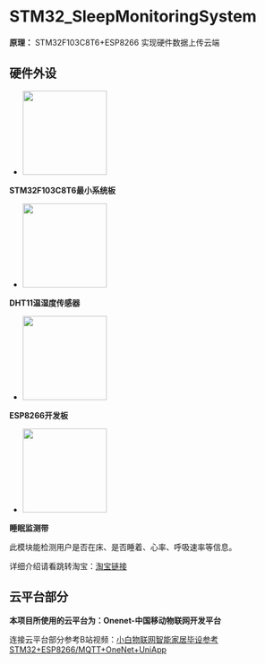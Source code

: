 # STM32_SleepMonitoringSystem
**原理：** STM32F103C8T6+ESP8266 实现硬件数据上传云端
## 硬件外设
- <img src="https://cbu01.alicdn.com/img/ibank/2017/538/635/5279536835_955195790.jpg" width="150">
**STM32F103C8T6最小系统板**    

- <img src="https://cbu01.alicdn.com/img/ibank/2019/283/068/10555860382_2117237963.jpg" width="150">
**DHT11温湿度传感器** 

- <img src="https://github.com/user-attachments/assets/2479ae6b-a4d2-4b85-ba8b-2704790b82a6" width="150">
**ESP8266开发板**

- <img src="https://github.com/user-attachments/assets/1d2905dd-7c60-4b7e-b535-8332a6830f02" width="150">
**睡眠监测带**

  此模块能检测用户是否在床、是否睡着、心率、呼吸速率等信息。
  
  详细介绍请看跳转淘宝：[淘宝链接](https://item.taobao.com/item.htm?spm=a1z10.5-c-s.w4002-23791852479.10.541da7fc5MZx3c&id=611698752740&pisk=fSYmdt4_NnSXpywcO0bjX_3Cr0m-c-_1OdUOBNBZ4TW7kdQAWTzP11E47N5wq1J9FfGfkCWMILBWkj6tGRvMsIjVgsr4Uz516SPVbCPG_LQVfnBOHObM1pc-p23pGI_1YvHKJy7vAZ7Q0r5aBgRP6Xvmp2gpGI6_iRlp42EgTwJYj1JN0gWPTT5a7OJNzg5GUr5auNWrZ1GiZ54A_kLIXMW3nGsrA8yT79AVEyVWzskdC2677e8PgiqXdTq82Ufcm9S-xygkuLdwkEsSyz_6wHvMbpk8Dt-htLjpmv4DKK1wEZLE1ms5bFYGN3Mgj9xwMHtNqju2ZZXDKU9z_obDbKTGcnVsOQ72FH6C00M5ZELdj9suUxRJZtSHjg7a4k5kNP1r6Ur_fi55Z9KUCeP_XSUwTbcuA4SVNsgoZbqs0i55ZIloZkRf0_12h)

## 云平台部分
**本项目所使用的云平台为：Onenet-中国移动物联网开发平台**

连接云平台部分参考B站视频：[小白物联网智能家居毕设参考STM32+ESP8266/MQTT+OneNet+UniApp](https://www.bilibili.com/video/BV1HH4y1o7EN/?spm_id_from=333.337.search-card.all.click&vd_source=e88731727a722c629c5950e91da85296)






